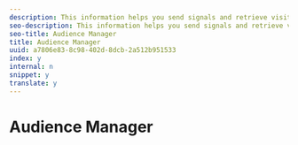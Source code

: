 ```yaml
---
description: This information helps you send signals and retrieve visitor segments from Adobe Audience Manager.
seo-description: This information helps you send signals and retrieve visitor segments from Adobe Audience Manager.
seo-title: Audience Manager
title: Audience Manager
uuid: a7806e83-8c98-402d-8dcb-2a512b951533
index: y
internal: n
snippet: y
translate: y
---
```


# Audience Manager


